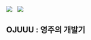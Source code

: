 <div>
<a href="https://hits.seeyoufarm.com"><img src="https://hits.seeyoufarm.com/api/count/incr/badge.svg?url=https%3A%2F%2Fgithub.com%2F0JUUU&count_bg=%23CDCDCD&title_bg=%23F6F2D9&icon=&icon_color=%23E7E7E7&title=hits&edge_flat=false"/></a>
<a href="https://instagram.com/0_jxxu">
    <img 
        src="http://img.shields.io/badge/-Instagram-black?style=flat&logo=Instagram&link=https://instagram.com/0_jxxu/"
        style="height : auto; margin-left : 10px; margin-right : 10px;"/>
</a>
</div>

## OJUUU : 영주의 개발기
